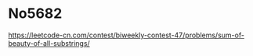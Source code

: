 # No5682

https://leetcode-cn.com/contest/biweekly-contest-47/problems/sum-of-beauty-of-all-substrings/
